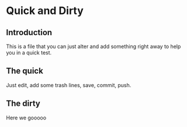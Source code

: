 # Quick and Dirty

## Introduction

This is a file that you can just alter and add something right away to help you in a quick test.

## The quick

Just edit, add some trash lines, save, commit, push.

## The dirty

Here we gooooo

